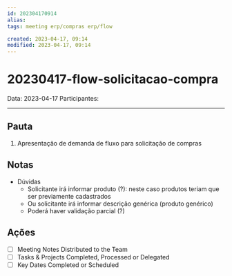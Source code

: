```yaml
---
id: 202304170914
alias: 
tags: meeting erp/compras erp/flow

created: 2023-04-17, 09:14
modified: 2023-04-17, 09:14
---
```

# 20230417-flow-solicitacao-compra

Data: 2023-04-17
Participantes:

---

## Pauta

1. Apresentação de demanda de fluxo para solicitação de compras

## Notas

- Dúvidas
	- Solicitante irá informar produto (?): neste caso produtos teriam que ser previamente cadastrados
	- Ou solicitante irá informar descrição genérica (produto genérico)
	- Poderá haver validação parcial (?)

## Ações

- [ ] Meeting Notes Distributed to the Team
- [ ] Tasks & Projects Completed, Processed or Delegated
- [ ] Key Dates Completed or Scheduled